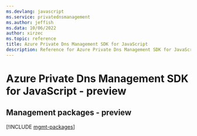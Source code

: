 ```yaml
---
ms.devlang: javascript
ms.service: privatednsmanagement
ms.author: jeffish
ms.data: 10/06/2022
author: xirzec
ms.topic: reference
title: Azure Private Dns Management SDK for JavaScript
description: Reference for Azure Private Dns Management SDK for JavaScript
---
```

# Azure Private Dns Management SDK for JavaScript - preview

## Management packages - preview
[!INCLUDE [mgmt-packages](private-dns-management-mgmt-index.md)]
